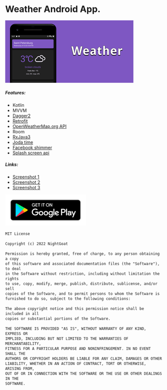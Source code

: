 # Weather Android App.
![App logo](https://github.com/NightGoat/WeatherAndroidApp/blob/master/git%20images/WeatherEngCard.png)
##### Features:
* Kotlin
* MVVM
* [Dagger2](https://github.com/google/dagger)
* [Retrofit](https://github.com/square/retrofit)
* [OpenWeatherMap.org API](https://OpenWeatherMap.org)
* Room
* [RxJava3](https://github.com/ReactiveX/RxJava)
* [Joda time](https://github.com/dlew/joda-time-android)
* [Facebook shimmer](https://github.com/facebook/shimmer-android)
* [Splash screen api](https://developer.android.com/guide/topics/ui/splash-screen)
##### Links:
* [Screenshot 1](https://github.com/NightGoat/WeatherAndroidApp/blob/master/git%20images/Screenshot_1.png)
* [Screenshot 2](https://github.com/NightGoat/WeatherAndroidApp/blob/master/git%20images/Screenshot_2.png)
* [Screenshot 3](https://github.com/NightGoat/WeatherAndroidApp/blob/master/git%20images/Screenshot_3.png)

[<img src="https://github.com/NightGoat/WeatherAndroidApp/blob/master/git%20images/google-play-badge.png" height=100 width=auto>](https://play.google.com/store/apps/details?id=ru.nightgoat.weather)

```
MIT License

Copyright (c) 2022 NightGoat

Permission is hereby granted, free of charge, to any person obtaining a copy
of this software and associated documentation files (the "Software"), to deal
in the Software without restriction, including without limitation the rights
to use, copy, modify, merge, publish, distribute, sublicense, and/or sell
copies of the Software, and to permit persons to whom the Software is
furnished to do so, subject to the following conditions:

The above copyright notice and this permission notice shall be included in all
copies or substantial portions of the Software.

THE SOFTWARE IS PROVIDED "AS IS", WITHOUT WARRANTY OF ANY KIND, EXPRESS OR
IMPLIED, INCLUDING BUT NOT LIMITED TO THE WARRANTIES OF MERCHANTABILITY,
FITNESS FOR A PARTICULAR PURPOSE AND NONINFRINGEMENT. IN NO EVENT SHALL THE
AUTHORS OR COPYRIGHT HOLDERS BE LIABLE FOR ANY CLAIM, DAMAGES OR OTHER
LIABILITY, WHETHER IN AN ACTION OF CONTRACT, TORT OR OTHERWISE, ARISING FROM,
OUT OF OR IN CONNECTION WITH THE SOFTWARE OR THE USE OR OTHER DEALINGS IN THE
SOFTWARE.
```
